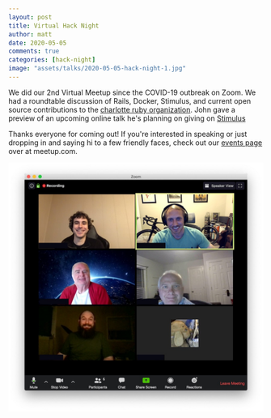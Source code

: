 ```yaml
---
layout: post
title: Virtual Hack Night
author: matt
date: 2020-05-05
comments: true
categories: [hack-night]
image: "assets/talks/2020-05-05-hack-night-1.jpg"
---
```


We did our 2nd Virtual Meetup since the COVID-19 outbreak on Zoom. We had a roundtable discussion of Rails, Docker, Stimulus, and current open source contributions to the [charlotte ruby organization](https://github.com/charlotte-ruby/). John gave a preview of an upcoming online talk he's planning on giving on [Stimulus](https://stimulus.hotwired.dev)

Thanks everyone for coming out! If you're interested in speaking or just dropping in and saying hi to a few friendly faces, check out our [events page](https://www.meetup.com/charlotte-rb/events/) over at meetup.com.

![Hack night attendees](/assets/talks/2020-05-05-hack-night-1.jpg)
